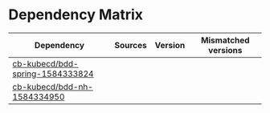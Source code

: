 # Dependency Matrix

Dependency | Sources | Version | Mismatched versions
---------- | ------- | ------- | -------------------
[cb-kubecd/bdd-spring-1584333824](https://github.com/cb-kubecd/bdd-spring-1584333824.git) |  | []() | 
[cb-kubecd/bdd-nh-1584334950](https://github.com/cb-kubecd/bdd-nh-1584334950.git) |  | []() | 
